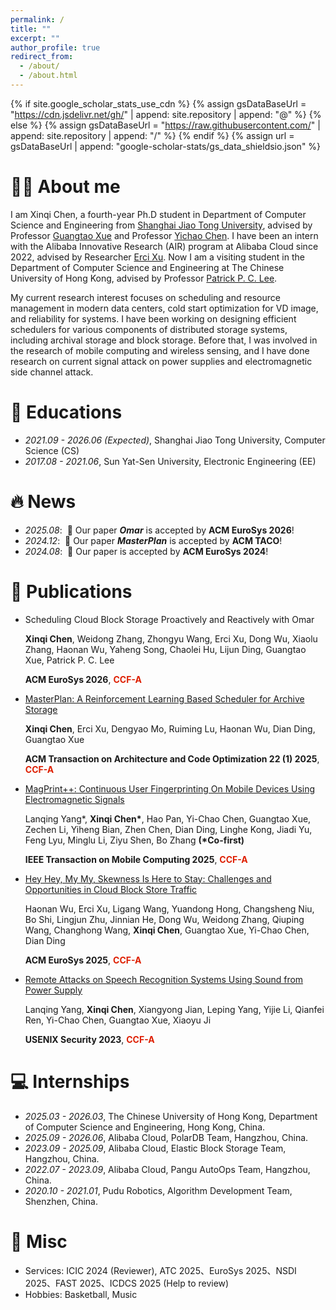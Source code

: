 ```yaml
---
permalink: /
title: ""
excerpt: ""
author_profile: true
redirect_from: 
  - /about/
  - /about.html
---
```


{% if site.google_scholar_stats_use_cdn %}
{% assign gsDataBaseUrl = "https://cdn.jsdelivr.net/gh/" | append: site.repository | append: "@" %}
{% else %}
{% assign gsDataBaseUrl = "https://raw.githubusercontent.com/" | append: site.repository | append: "/" %}
{% endif %}
{% assign url = gsDataBaseUrl | append: "google-scholar-stats/gs_data_shieldsio.json" %}

<span class='anchor' id='about-me'></span>

# 👨‍💻 About me

I am Xinqi Chen, a fourth-year Ph.D student in Department of Computer Science and Engineering from [Shanghai Jiao Tong University](https://en.sjtu.edu.cn/), advised by Professor [Guangtao Xue](https://scholar.google.com/citations?user=vTC9TSQAAAAJ&hl=zh-CN&oi=ao) and Professor [Yichao Chen](https://scholar.google.com/citations?user=LdNIR90AAAAJ). I have been an intern with the Alibaba Innovative Research (AIR) program at Alibaba Cloud since 2022, advised by Researcher [Erci Xu](https://scholar.google.com/citations?user=7Yc6A1QAAAAJ&hl=zh-CN&oi=ao). Now I am a visiting student in the Department of Computer Science and Engineering at The Chinese University of Hong Kong, advised by Professor [Patrick P. C. Lee](https://scholar.google.com.hk/citations?user=gyRtVVEAAAAJ&hl=zh-CN&oi=ao).

My current research interest focuses on scheduling and resource management in modern data centers, cold start optimization for VD image, and reliability for systems. I have been working on designing efficient schedulers for various components of distributed storage systems, including archival storage and block storage. Before that, I was involved in the research of mobile computing and wireless sensing, and I have done research on current signal attack on power supplies and electromagnetic side channel attack.
<!-- Find my CV [here](cv/resume.pdf). -->

# 📖 Educations

- *2021.09 - 2026.06 (Expected)*, Shanghai Jiao Tong University, Computer Science (CS)
- *2017.08 - 2021.06*, Sun Yat-Sen University, Electronic Engineering (EE)

# 🔥 News

- *2025.08*: &nbsp;🎉 Our paper ***Omar*** is accepted by **ACM EuroSys 2026**!
- *2024.12*: &nbsp;🎉 Our paper ***MasterPlan*** is accepted by **ACM TACO**!
- *2024.08*: &nbsp;🎉 Our paper is accepted by **ACM EuroSys 2024**!

# 📝 Publications

<!-- <div class='paper-box'><div class='paper-box-image'><div><div class="badge">CVPR 2016</div><img src='images/500x300.png' alt="sym" width="100%"></div></div>
<div class='paper-box-text' markdown="1">

[Deep Residual Learning for Image Recognition](https://openaccess.thecvf.com/content_cvpr_2016/papers/He_Deep_Residual_Learning_CVPR_2016_paper.pdf)

**Kaiming He**, Xiangyu Zhang, Shaoqing Ren, Jian Sun

[**Project**](https://scholar.google.com/citations?view_op=view_citation&hl=zh-CN&user=DhtAFkwAAAAJ&citation_for_view=DhtAFkwAAAAJ:ALROH1vI_8AC) <strong><span class='show_paper_citations' data='DhtAFkwAAAAJ:ALROH1vI_8AC'></span></strong>
- Lorem ipsum dolor sit amet, consectetur adipiscing elit. Vivamus ornare aliquet ipsum, ac tempus justo dapibus sit amet. 
</div>
</div> -->

- Scheduling Cloud Block Storage Proactively and Reactively with Omar

    **Xinqi Chen**, Weidong Zhang, Zhongyu Wang, Erci Xu, Dong Wu, Xiaolu Zhang, Haonan Wu, Yaheng Song, Chaolei Hu, Lijun Ding, Guangtao Xue, Patrick P. C. Lee

    **ACM EuroSys 2026**, <span style="color: #de1f00; font-weight: bold;">CCF-A</span>

- [MasterPlan: A Reinforcement Learning Based Scheduler for Archive Storage](https://dl.acm.org/doi/10.1145/3708542)
  
    **Xinqi Chen**, Erci Xu, Dengyao Mo, Ruiming Lu, Haonan Wu, Dian Ding, Guangtao Xue

    **ACM Transaction on Architecture and Code Optimization 22 (1) 2025**, <span style="color: #de1f00; font-weight: bold;">CCF-A</span>

- [MagPrint++: Continuous User Fingerprinting On Mobile Devices Using Electromagnetic Signals]()

    Lanqing Yang*, **Xinqi Chen\***, Hao Pan, Yi-Chao Chen, Guangtao Xue, Zechen Li, Yiheng Bian, Zhen Chen, Dian Ding, Linghe Kong, Jiadi Yu, Feng Lyu, Minglu Li, Ziyu Shen, Bo Zhang **(\*Co-first)**

    **IEEE Transaction on Mobile Computing 2025**, <span style="color: #de1f00; font-weight: bold;">CCF-A</span>

- [Hey Hey, My My, Skewness Is Here to Stay: Challenges and Opportunities in Cloud Block Store Traffic](https://dl.acm.org/doi/10.1145/3689031.3696068)

    Haonan Wu, Erci Xu, Ligang Wang, Yuandong Hong, Changsheng Niu, Bo Shi, Lingjun Zhu, Jinnian He, Dong Wu, Weidong Zhang, Qiuping Wang, Changhong Wang, **Xinqi Chen**, Guangtao Xue, Yi-Chao Chen, Dian Ding

    **ACM EuroSys 2025**, <span style="color: #de1f00; font-weight: bold;">CCF-A</span>

- [Remote Attacks on Speech Recognition Systems Using Sound from Power Supply](https://www.usenix.org/system/files/usenixsecurity23-yang-lanqing.pdf)

    Lanqing Yang, **Xinqi Chen**, Xiangyong Jian, Leping Yang, Yijie Li, Qianfei Ren, Yi-Chao Chen, Guangtao Xue, Xiaoyu Ji

    **USENIX Security 2023**, <span style="color: #de1f00; font-weight: bold;">CCF-A</span>

<!-- # 🎖 Honors and Awards
- *2021.10* Lorem ipsum dolor sit amet, consectetur adipiscing elit. Vivamus ornare aliquet ipsum, ac tempus justo dapibus sit amet. 
- *2021.09* Lorem ipsum dolor sit amet, consectetur adipiscing elit. Vivamus ornare aliquet ipsum, ac tempus justo dapibus sit amet.  -->

<!-- # 💬 Invited Talks
- *2021.06*, Lorem ipsum dolor sit amet, consectetur adipiscing elit. Vivamus ornare aliquet ipsum, ac tempus justo dapibus sit amet. 
- *2021.03*, Lorem ipsum dolor sit amet, consectetur adipiscing elit. Vivamus ornare aliquet ipsum, ac tempus justo dapibus sit amet.  \| [\[video\]](https://github.com/) -->

# 💻 Internships

- *2025.03 - 2026.03*, The Chinese University of Hong Kong, Department of Computer Science and Engineering, Hong Kong, China.
- *2025.09 - 2026.06*, Alibaba Cloud, PolarDB Team, Hangzhou, China.
- *2023.09 - 2025.09*, Alibaba Cloud, Elastic Block Storage Team, Hangzhou, China.
- *2022.07 - 2023.09*, Alibaba Cloud, Pangu AutoOps Team, Hangzhou, China.
- *2020.10 - 2021.01*, Pudu Robotics, Algorithm Development Team, Shenzhen, China.

# 👻 Misc

- Services: ICIC 2024 (Reviewer), ATC 2025、EuroSys 2025、NSDI 2025、FAST 2025、ICDCS 2025 (Help to review)
- Hobbies: Basketball, Music
